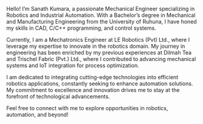 Hello! I’m Sanath Kumara, a passionate Mechanical Engineer specializing in Robotics and Industrial Automation. With a Bachelor’s degree in Mechanical and Manufacturing Engineering from the University of Ruhuna, I have honed my skills in CAD, C/C++ programming, and control systems.

Currently, I am a Mechatronics Engineer at LE Robotics (Pvt) Ltd., where I leverage my expertise to innovate in the robotics domain. My journey in engineering has been enriched by my previous experiences at Dilmah Tea and Trischel Fabric (Pvt.) Ltd., where I contributed to advancing mechanical systems and IoT integration for process optimization.

I am dedicated to integrating cutting-edge technologies into efficient robotics applications, constantly seeking to enhance automation solutions. My commitment to excellence and innovation drives me to stay at the forefront of technological advancements.

Feel free to connect with me to explore opportunities in robotics, automation, and beyond!
